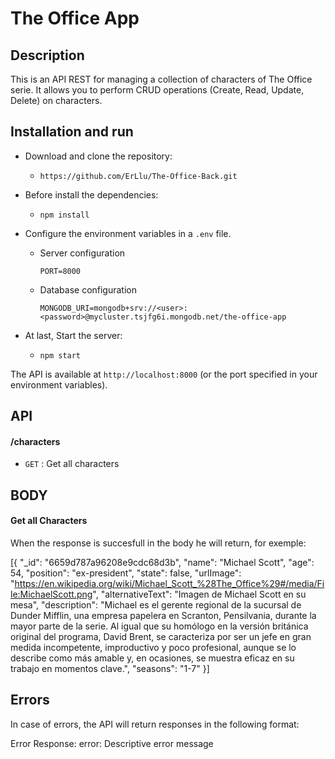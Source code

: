# The Office App

## Description

This is an API REST for managing a collection of characters of The Office serie. It allows you to perform CRUD operations (Create, Read, Update, Delete) on characters.

## Installation and run

- Download and clone the repository:

  - `https://github.com/ErLlu/The-Office-Back.git`

- Before install the dependencies:

  - `npm install`

- Configure the environment variables in a `.env` file.

  - Server configuration

    `PORT=8000`

  - Database configuration

    `MONGODB_URI=mongodb+srv://<user>:<password>@mycluster.tsjfg6i.mongodb.net/the-office-app`

- At last, Start the server:
  - `npm start`

The API is available at `http://localhost:8000` (or the port specified in your environment variables).

## API

#### /characters

- `GET` : Get all characters

## BODY

#### Get all Characters

When the response is succesfull in the body he will return, for exemple:

[{
"_id": "6659d787a96208e9cdc68d3b",
"name": "Michael Scott",
"age": 54,
"position": "ex-president",
"state": false,
"urlImage": "https://en.wikipedia.org/wiki/Michael_Scott_%28The_Office%29#/media/File:MichaelScott.png",
"alternativeText": "Imagen de Michael Scott en su mesa",
"description": "Michael es el gerente regional de la sucursal de Dunder Mifflin, una empresa papelera en Scranton, Pensilvania, durante la mayor parte de la serie. Al igual que su homólogo en la versión británica original del programa, David Brent, se caracteriza por ser un jefe en gran medida incompetente, improductivo y poco profesional, aunque se lo describe como más amable y, en ocasiones, se muestra eficaz en su trabajo en momentos clave.",
"seasons": "1-7"
}]

## Errors

In case of errors, the API will return responses in the following format:

Error Response:
error: Descriptive error message
